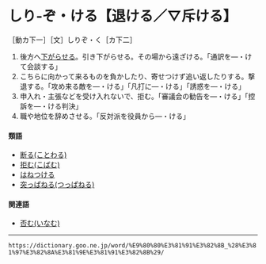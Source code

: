 # しり‐ぞ・ける【退ける／▽斥ける】

［動カ下一］［文］しりぞ・く［カ下二］

1. 後方へ[下がらせる](さがる（下がる）)。引き下がらせる。その場から遠ざける。「通訳を―・けて会談する」
2. こちらに向かって来るものを負かしたり、寄せつけず追い返したりする。撃退する。「攻め来る敵を―・ける」「凡打に―・ける」「誘惑を―・ける」
3. 申入れ・主張などを受け入れないで、拒む。「審議会の勧告を―・ける」「控訴を―・ける判決」
4. 職や地位を辞めさせる。「反対派を役員から―・ける」
    

#### 類語

-   [断る(ことわる)](ことわる（断る）)
-   [拒む(こばむ)](こばむ（拒む）)
-   [はねつける](https://dictionary.goo.ne.jp/word/%E6%92%A5%E3%81%AD%E4%BB%98%E3%81%91%E3%82%8B/#jn-178788)
-   [突っぱねる(つっぱねる)](https://dictionary.goo.ne.jp/word/%E7%AA%81%E3%81%A3%E6%92%A5%E3%81%AD%E3%82%8B/#jn-147690)

#### 関連語

-   [否む(いなむ)](https://dictionary.goo.ne.jp/word/%E5%90%A6%E3%82%80_%28%E3%81%84%E3%81%AA%E3%82%80%29/#jn-14272)

---
`https://dictionary.goo.ne.jp/word/%E9%80%80%E3%81%91%E3%82%8B_%28%E3%81%97%E3%82%8A%E3%81%9E%E3%81%91%E3%82%8B%29/`